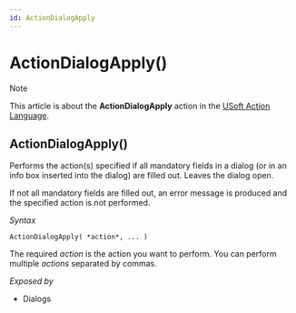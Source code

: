 ```yaml
---
id: ActionDialogApply
---
```


# ActionDialogApply()



> [!NOTE]
> This article is about the **ActionDialogApply** action in the [USoft Action Language](/docs/Task%20flow/Action%20Language%20reference/USoft%20Action%20Language.md).

## **ActionDialogApply()**

Performs the action(s) specified if all mandatory fields in a dialog (or in an info box inserted into the dialog) are filled out. Leaves the dialog open.

If not all mandatory fields are filled out, an error message is produced and the specified action is not performed.

*Syntax*

```
ActionDialogApply( *action*, ... )
```

The required *action* is the action you want to perform. You can perform multiple *actions* separated by commas.

*Exposed by*

- Dialogs